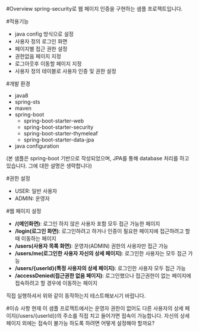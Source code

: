#Overview
spring-security로 웹 페이지 인증을 구현하는 샘플 프로젝트입니다.

#적용기능
* java config 방식으로 설정
* 사용자 정의 로그인 화면
* 페이지별 접근 권한 설정
* 권한없음 페이지 지정
* 로그아웃후 이동할 페이지 지정
* 사용자 정의 테이블로 사용자 인증 및 권한 설정

#개발 환경
- java8
- spring-sts
- maven
- spring-boot
  - spring-boot-starter-web
  - spring-boot-starter-security
  - spring-boot-starter-thymeleaf
  - spring-boot-starter-data-jpa
- java configuration

(본 샘플은 spring-boot 기반으로 작성되었으며, JPA를 통해 database 처리를 하고 있습니다. 그에 대한 설명은 생략합니다)


#권한 설정
* USER: 일반 사용자
* ADMIN: 운영자


#웹 페이지 설정
* **/(메인화면)**: 로그인 하지 않은 사용자 포함 모두 접근 가능한 페이지
* **/login(로그인 화면)**: 로그인하려고 하거나 인증이 필요한 페이지에 접근하려고 할때 이동하는 페이지
* **/users(사용자 목록 화면)**: 운영자(ADMIN) 권한의 사용자만 접근 가능
* **/users/me(로그인한 사용자 자신의 상세 페이지)**: 로그인한 사용자는 모두 접근 가능
* **/users/{userId}(특정 사용자의 상세 페이지)**: 로그인한 사용자 모두 접근 가능
* **/accessDenied(접근권한 없음 페이지)**: 로그인했으나 접근권한이 없는 페이지에 접속하려고 할 경우에 이동하는 페이지

직접 실행하셔서 위와 같이 동작하는지 테스트해보시기 바랍니다.


#이슈 사항
현재 이 샘플 프로젝트에서는
운영자 권한이 없어도 다른 사용자의 상세 페이지(/users/{userId})의 주소를 직접 치고 들어가면 접속이 가능합니다.
자신의 상세 페이지 외에는 접속이 불가능 하도록 하려면 어떻게 설정해야 할까요? 
